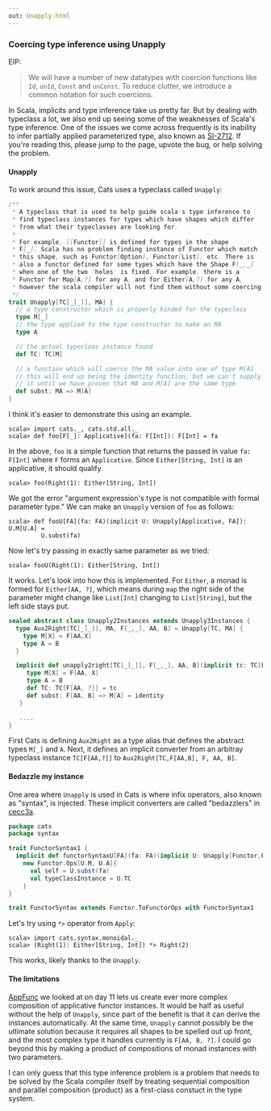 ```yaml
---
out: Unapply.html
---
```


  [SI-2712]: https://issues.scala-lang.org/browse/SI-2712
  [cecc3a]: https://github.com/stew/cats/commit/cecc3afbdbb6fbbe764005cd52e9efe7acdfc8f2
  [combining-applicative]: combining-applicative.html

### Coercing type inference using Unapply

EIP:

> We will have a number of new datatypes with coercion functions like `Id`, `unId`, `Const` and `unConst`.
> To reduce clutter, we introduce a common notation for such coercions.

In Scala, implicits and type inference take us pretty far.
But by dealing with typeclass a lot, we also end up seeing some of the weaknesses of Scala's type inference.
One of the issues we come across frequently is its inability to infer partially applied parameterized type,
also known as [SI-2712][SI-2712].
If you're reading this, please jump to the page, upvote the bug, or help solving the problem.

#### Unapply

To work around this issue, Cats uses a typeclass called `Unapply`:

```scala
/**
 * A typeclass that is used to help guide scala's type inference to
 * find typeclass instances for types which have shapes which differ
 * from what their typeclasses are looking for.
 *
 * For example, [[Functor]] is defined for types in the shape
 * F[_]. Scala has no problem finding instance of Functor which match
 * this shape, such as Functor[Option], Functor[List], etc. There is
 * also a functor defined for some types which have the Shape F[_,_]
 * when one of the two 'holes' is fixed. For example. there is a
 * Functor for Map[A,?] for any A, and for Either[A,?] for any A,
 * however the scala compiler will not find them without some coercing.
 */
trait Unapply[TC[_[_]], MA] {
  // a type constructor which is properly kinded for the typeclass
  type M[_]
  // the type applied to the type constructor to make an MA
  type A

  // the actual typeclass instance found
  def TC: TC[M]

  // a function which will coerce the MA value into one of type M[A]
  // this will end up being the identity function, but we can't supply
  // it until we have proven that MA and M[A] are the same type
  def subst: MA => M[A]
}
```

I think it's easier to demonstrate this using an example.


```console:new
scala> import cats._, cats.std.all._
scala> def foo[F[_]: Applicative](fa: F[Int]): F[Int] = fa
```

In the above, `foo` is a simple function that returns the passed in value `fa: F[Int]`
where `F` forms an `Applicative`.
Since `Either[String, Int]` is an applicative, it should qualify.

```console:error
scala> foo(Right(1): Either[String, Int])
```

We got the error "argument expression's type is not compatible with formal parameter type."
We can make an `Unapply` version of `foo` as follows:


```console
scala> def fooU[FA](fa: FA)(implicit U: Unapply[Applicative, FA]): U.M[U.A] =
         U.subst(fa)
```

Now let's try passing in exactly same parameter as we tried:

```console
scala> fooU(Right(1): Either[String, Int])
```

It works. Let's look into how this is implemented.
For `Either`, a monad is formed for `Either[AA, ?]`, which means
during `map` the right side of the parameter might change like
`List[Int]` changing to `List[String]`, but the left side stays put.

```scala
sealed abstract class Unapply2Instances extends Unapply3Instances {
  type Aux2Right[TC[_[_]], MA, F[_,_], AA, B] = Unapply[TC, MA] {
    type M[X] = F[AA,X]
    type A = B
  }

  implicit def unapply2right[TC[_[_]], F[_,_], AA, B](implicit tc: TC[F[AA,?]]): Aux2Right[TC,F[AA,B], F, AA, B] = new Unapply[TC, F[AA,B]] {
     type M[X] = F[AA, X]
     type A = B
     def TC: TC[F[AA, ?]] = tc
     def subst: F[AA, B] => M[A] = identity
   }

   ....
}
```

First Cats is defining `Aux2Right` as a type alias that defines the abstract types `M[_]` and `A`.
Next, it defines an implicit converter from an arbitray typeclass instance `TC[F[AA,?]]`
to `Aux2Right[TC,F[AA,B], F, AA, B]`.

#### Bedazzle my instance

One area where `Unapply` is used in Cats is where infix operators, also known as "syntax",
is injected. These implicit converters are called "bedazzlers" in [cecc3a][cecc3a].

```scala
package cats
package syntax

trait FunctorSyntax1 {
  implicit def functorSyntaxU[FA](fa: FA)(implicit U: Unapply[Functor,FA]): Functor.Ops[U.M, U.A] =
    new Functor.Ops[U.M, U.A]{
      val self = U.subst(fa)
      val typeClassInstance = U.TC
    }
}

trait FunctorSyntax extends Functor.ToFunctorOps with FunctorSyntax1
```

Let's try using `*>` operator from `Apply`:

```console
scala> import cats.syntax.monoidal._
scala> (Right(1): Either[String, Int]) *> Right(2)
```

This works, likely thanks to the `Unapply`.

#### The limitations

[AppFunc][combining-applicative] we looked at on day 11 lets us create ever more complex
composition of applicative functor instances.
It would be half as useful without the help of `Unapply`, since part of the benefit
is that it can derive the instances automatically.
At the same time, `Unapply` cannot possibly be the ultimate solution because
it requires all shapes to be spelled out up front, and the most complex type it handles currently is `F[AA, B, ?]`.
I could go beyond this by making a product of compositions of monad instances with two parameters.

I can only guess that this type inference problem is a problem that needs to be
solved by the Scala compiler itself by treating sequential composition and
parallel composition (product) as a first-class constuct in the type system.

